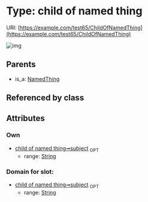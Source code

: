 
# Type: child of named thing




URI: [https://example.com/test65/ChildOfNamedThing](https://example.com/test65/ChildOfNamedThing)


![img](http://yuml.me/diagram/nofunky;dir:TB/class/\[NamedThing]^-\[ChildOfNamedThing&#124;subject:string%20%3F])

## Parents

 *  is_a: [NamedThing](NamedThing.md)

## Referenced by class


## Attributes


### Own

 * [child of named thing➞subject](child_of_named_thing_subject.md)  <sub>OPT</sub>
    * range: [String](type/String.md)

### Domain for slot:

 * [child of named thing➞subject](child_of_named_thing_subject.md)  <sub>OPT</sub>
    * range: [String](type/String.md)
